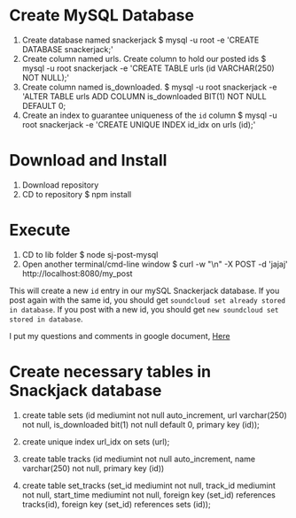 # Create MySQL Database

1. Create database named snackerjack
    $ mysql -u root -e 'CREATE DATABASE snackerjack;'
1. Create column named urls. Create column to hold our posted ids
    $ mysql -u root snackerjack -e 'CREATE TABLE urls (id VARCHAR(250) NOT NULL);'
1. Create column named is_downloaded.
    $ mysql -u root snackerjack -e 'ALTER TABLE urls ADD COLUMN is_downloaded BIT(1) NOT NULL DEFAULT 0;
1. Create an index to guarantee uniqueness of the `id` column
    $ mysql -u root snackerjack -e 'CREATE UNIQUE INDEX id_idx on urls (id);'

# Download and Install

1. Download repository
1. CD to repository
    $ npm install

# Execute

1. CD to lib folder
    $ node sj-post-mysql
1. Open another terminal/cmd-line window
    $ curl -w "\n" -X POST -d 'jajaj' http://localhost:8080/my_post

This will create a new `id` entry in our mySQL Snackerjack database. If you post again with the same id, you should get `soundcloud set already stored in database`. If you post with a new id, you should get `new soundcloud set stored in database`.

I put my questions and comments in google document, [Here](https://docs.google.com/document/d/1FNd47uc3m51GhhGFNgVBMnQJNVB9psmx_CYko5iOfWs/edit?usp=sharing )

# Create necessary tables in Snackjack database

1. create table sets (id mediumint not null auto_increment, url varchar(250) not null, is_downloaded bit(1) not null default 0, primary key (id));

1. create unique index url_idx on sets (url);

1. create table tracks (id mediumint not null auto_increment, name varchar(250) not null, primary key (id))

1. create table set_tracks (set_id mediumint not null, track_id mediumint not null, start_time mediumint not null, foreign key (set_id) references tracks(id), foreign key (set_id) references sets (id));
